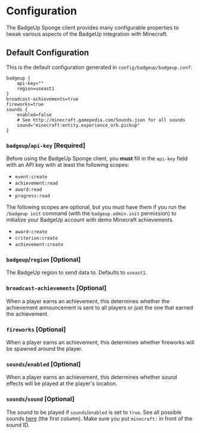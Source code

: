 # Configuration

The BadgeUp Sponge client provides many configurable properties to tweak various aspects of the BadgeUp integration with Minecraft.

## Default Configuration

This is the default configuration generated in `config/badgeup/badgeup.conf`:

```hocon
badgeup {
    api-key=""
    region=useast1
}
broadcast-achievements=true
fireworks=true
sounds {
    enabled=false
    # See http://minecraft.gamepedia.com/Sounds.json for all sounds
    sound="minecraft:entity.experience_orb.pickup"
}
```

### `badgeup`/`api-key` [Required]
Before using the BadgeUp Sponge client, you **must** fill in the `api-key` field with an API key with at least the following scopes:

* `event:create`
* `achievement:read`
* `award:read`
* `progress:read`

The following scopes are optional, but you must have them if you run the `/badgeup init` command (with the `badgeup.admin.init` permission) to initialize your BadgeUp account with demo Minecraft achievements.

* `award:create`
* `criterion:create`
* `achievement:create`

### `badgeup`/`region` [Optional]
The BadgeUp region to send data to. Defaults to `useast1`.

### `broadcast-achievements` [Optional]
When a player earns an achievement, this determines whether the achievement announcement is sent to all players or just the one that earned the achievement.

### `fireworks` [Optional]
When a player earns an achievement, this determines whether fireworks will be spawned around the player.

### `sounds`/`enabled` [Optional]
When a player earns an achievement, this determines whether sound effects will be played at the player's location.

### `sounds`/`sound` [Optional]
The sound to be played if `sounds`/`enabled` is set to `true`. See all possible sounds [here](http://minecraft.gamepedia.com/Sounds.json) (the first column). Make sure you put `minecraft:` in front of the sound ID.
